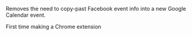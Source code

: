 Removes the need to copy-past Facebook event info into a new Google Calendar event.   

First time making a Chrome extension